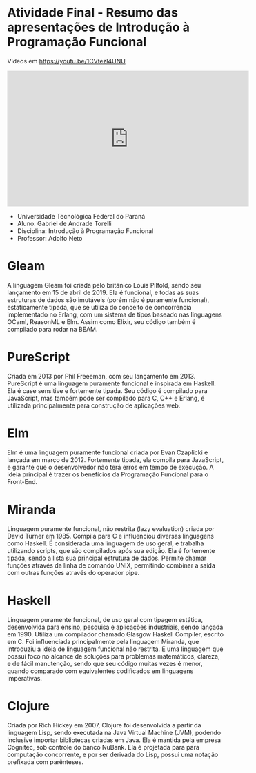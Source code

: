 # Atividade Final - Resumo das apresentações de Introdução à Programação Funcional

Vídeos em https://youtu.be/1CVtezl4UNU

<html>
  <iframe width="560" height="315" src="https://www.youtube.com/embed/1CVtezl4UNU" frameborder="0" allow="accelerometer; autoplay; clipboard-write; encrypted-media; gyroscope; picture-in-picture" allowfullscreen></iframe>
</html>

- Universidade Tecnológica Federal do Paraná
- Aluno: Gabriel de Andrade Torelli
- Disciplina: Introdução à Programação Funcional
- Professor: Adolfo Neto

# Gleam
A linguagem Gleam foi criada pelo britânico Louis Pilfold, sendo seu lançamento em 15 de abril de 2019. Ela é funcional, e todas as suas estruturas de dados são imutáveis (porém não é puramente funcional), estaticamente tipada, que se utiliza do conceito de concorrência implementado no Erlang, com um sistema de tipos baseado nas linguagens OCaml, ReasonML e Elm. Assim como Elixir, seu código também é compilado para rodar na BEAM.

# PureScript
Criada em 2013 por Phil Freeeman, com seu lançamento em 2013. PureScript é uma linguagem puramente funcional e inspirada em Haskell. Ela é case sensitive e fortemente tipada. Seu código é compilado para JavaScript, mas também pode ser compilado para C, C++ e Erlang, é utilizada principalmente para construção de aplicações web.

# Elm
Elm é uma linguagem puramente funcional criada por Evan Czaplicki e lançada em março de 2012. Fortemente tipada, ela compila para JavaScript, e garante que o desenvolvedor não terá erros em tempo de execução. A ideia principal é trazer os benefícios da Programação Funcional para o Front-End.

# Miranda
Linguagem puramente funcional, não restrita (lazy evaluation) criada por David Turner em 1985. Compila para C e influenciou diversas linguagens como Haskell. É considerada uma linguagem de uso geral, e trabalha utilizando scripts, que são compilados após sua edição. Ela é fortemente tipada, sendo a lista sua principal estrutura de dados. Permite chamar funções através da linha de comando UNIX, permitindo combinar a saída com outras funções através do operador pipe.

# Haskell
Linguagem puramente funcional, de uso geral com tipagem estática, desenvolvida para ensino, pesquisa e aplicações industriais, sendo lançada em 1990. Utiliza um compilador chamado Glasgow Haskell Compiler, escrito em C. Foi influenciada principalmente pela linguagem Miranda, que introduziu a ideia de linguagem funcional não restrita. É uma linguagem que possui foco no alcance de soluções para problemas matemáticos, clareza, e de fácil manutenção, sendo que seu código muitas vezes é menor, quando comparado com equivalentes codificados em linguagens imperativas.

# Clojure
Criada por Rich Hickey em 2007, Clojure foi desenvolvida a partir da linguagem Lisp, sendo executada na Java Virtual Machine (JVM), podendo inclusive importar bibliotecas criadas em Java. Ela é mantida pela empresa Cognitec, sob controle do banco NuBank. Ela é projetada para para computação concorrente, e por ser derivada do Lisp, possui uma notação prefixada com parênteses.
